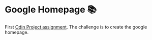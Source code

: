 # Google Homepage :books:

First [Odin Project assignment](https://www.theodinproject.com/lessons/html-css). The challenge is to create the google homepage.
